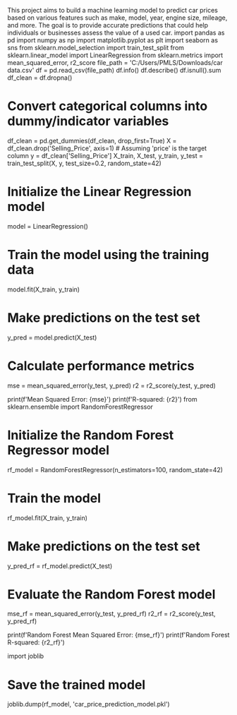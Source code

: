 This project aims to build a machine learning model to predict car prices based on various features such as make, model, year, engine size, mileage, and more. 
The goal is to provide accurate predictions that could help individuals or businesses assess the value of a used car.
import pandas as pd
import numpy as np
import matplotlib.pyplot as plt
import seaborn as sns
from sklearn.model_selection import train_test_split
from sklearn.linear_model import LinearRegression
from sklearn.metrics import mean_squared_error, r2_score
file_path = 'C:/Users/PMLS/Downloads/car data.csv'
df = pd.read_csv(file_path)
df.info()
df.describe()
df.isnull().sum
df_clean = df.dropna()
# Convert categorical columns into dummy/indicator variables
df_clean = pd.get_dummies(df_clean, drop_first=True)
X = df_clean.drop('Selling_Price', axis=1)  # Assuming 'price' is the target column
y = df_clean['Selling_Price']
X_train, X_test, y_train, y_test = train_test_split(X, y, test_size=0.2, random_state=42)
# Initialize the Linear Regression model
model = LinearRegression()

# Train the model using the training data
model.fit(X_train, y_train)
# Make predictions on the test set
y_pred = model.predict(X_test)

# Calculate performance metrics
mse = mean_squared_error(y_test, y_pred)
r2 = r2_score(y_test, y_pred)

print(f'Mean Squared Error: {mse}')
print(f'R-squared: {r2}')
from sklearn.ensemble import RandomForestRegressor

# Initialize the Random Forest Regressor model
rf_model = RandomForestRegressor(n_estimators=100, random_state=42)

# Train the model
rf_model.fit(X_train, y_train)

# Make predictions on the test set
y_pred_rf = rf_model.predict(X_test)

# Evaluate the Random Forest model
mse_rf = mean_squared_error(y_test, y_pred_rf)
r2_rf = r2_score(y_test, y_pred_rf)

print(f'Random Forest Mean Squared Error: {mse_rf}')
print(f'Random Forest R-squared: {r2_rf}')


import joblib

# Save the trained model
joblib.dump(rf_model, 'car_price_prediction_model.pkl')
